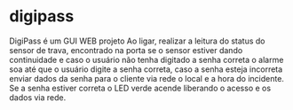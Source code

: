 # digipass
DigiPass é um GUI WEB projeto Ao ligar, realizar a leitura do status do sensor de trava, encontrado na porta se o sensor estiver dando continuidade e caso o usuário não tenha digitado a senha correta o alarme soa até que o usuário digite a senha correta, caso a senha esteja incorreta enviar dados da senha para o cliente via rede o local e a hora do incidente. Se a senha estiver correta o LED verde acende liberando o acesso e os dados via rede.
